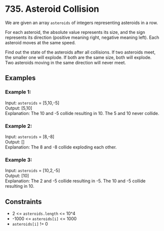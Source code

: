# 735. Asteroid Collision
We are given an array `asteroids` of integers representing asteroids in a row.

For each asteroid, the absolute value represents its size, and the sign represents its direction
(positive meaning right, negative meaning left). Each asteroid moves at the same speed.

Find out the state of the asteroids after all collisions. If two asteroids meet, the smaller one
will explode. If both are the same size, both will explode. Two asteroids moving in the same
direction will never meet.

## Examples

### Example 1:

Input: `asteroids` = [5,10,-5]  
Output: [5,10]  
Explanation: The 10 and -5 collide resulting in 10. The 5 and 10 never collide.

### Example 2:

Input: `asteroids` = [8,-8]  
Output: []  
Explanation: The 8 and -8 collide exploding each other.

### Example 3:

Input: `asteroids` = [10,2,-5]  
Output: [10]  
Explanation: The 2 and -5 collide resulting in -5. The 10 and -5 collide resulting in 10.

## Constraints

- 2 <= `asteroids.length` <= 10^4
- -1000 <= `asteroids[i]` <= 1000
- `asteroids[i]` != 0
